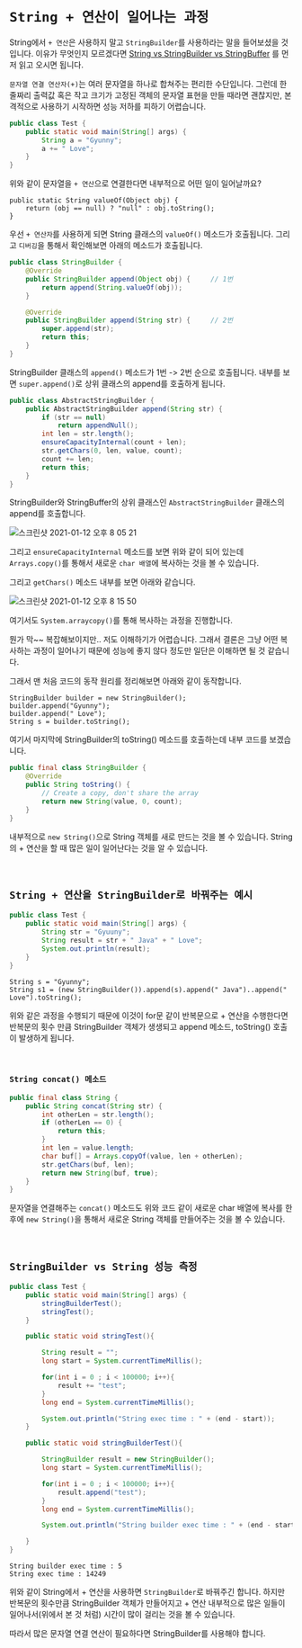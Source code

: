 # `String + 연산이 일어나는 과정`

String에서 `+ 연산`은 사용하지 말고 `StringBuilder`를 사용하라는 말을 들어보셨을 것입니다. 이유가 무엇인지 모르겠다면 [String vs StringBuilder vs StringBuffer](https://github.com/wjdrbs96/Today-I-Learn/blob/master/Java/Java_lang/String%20vs%20StringBuffer%20vs%20StringBuilder.md) 를 먼저 읽고 오시면 됩니다.

`문자열 연결 연산자(+)`는 여러 문자열을 하나로 합쳐주는 편리한 수단입니다. 그런데 한 줄짜리 출력값 혹은 작고 크기가 고정된 객체의 문자열 표현을 만들 때라면 괜찮지만, 
본격적으로 사용하기 시작하면 성능 저하를 피하기 어렵습니다. 


```java
public class Test {
    public static void main(String[] args) {
        String a = "Gyunny";
        a += " Love";
    }
}
```

위와 같이 문자열을 `+ 연산`으로 연결한다면 내부적으로 어떤 일이 일어날까요? 

```
public static String valueOf(Object obj) {
    return (obj == null) ? "null" : obj.toString();
}
```

우선 `+ 연산자`를 사용하게 되면 String 클래스의 `valueOf()` 메소드가 호출됩니다. 그리고 `디버깅`을 통해서 확인해보면 아래의 메소드가 호출됩니다. 

```java
public class StringBuilder {
    @Override
    public StringBuilder append(Object obj) {     // 1번
        return append(String.valueOf(obj));
    }

    @Override
    public StringBuilder append(String str) {     // 2번
        super.append(str);
        return this;
    }
}
```

StringBuilder 클래스의 `append()` 메소드가 1번 -> 2번 순으로 호출됩니다. 내부를 보면 `super.append()`로 상위 클래스의 append를 호출하게 됩니다. 

```java
public class AbstractStringBuilder {
    public AbstractStringBuilder append(String str) {
        if (str == null)
            return appendNull();
        int len = str.length();
        ensureCapacityInternal(count + len);
        str.getChars(0, len, value, count);
        count += len;
        return this;
    }
}
```

StringBuilder와 StringBuffer의 상위 클래스인 `AbstractStringBuilder` 클래스의 append를 호출합니다. 

![스크린샷 2021-01-12 오후 8 05 21](https://user-images.githubusercontent.com/45676906/104306630-80e18380-5511-11eb-98f9-e8b953ba7a58.png)

그리고 `ensureCapacityInternal` 메소드를 보면 위와 같이 되어 있는데 `Arrays.copy()`를 통해서 새로운 `char 배열`에 복사하는 것을 볼 수 있습니다.

그리고 `getChars()` 메소드 내부를 보면 아래와 같습니다. 

![스크린샷 2021-01-12 오후 8 15 50](https://user-images.githubusercontent.com/45676906/104307745-f863e280-5512-11eb-9b41-4cd570cf6a4e.png)

여기서도 `System.arraycopy()`를 통해 복사하는 과정을 진행합니다. 

뭔가 막~~ 복잡해보이지만.. 저도 이해하기가 어렵습니다. 그래서 결론은 그냥 어떤 복사하는 과정이 일어나기 때문에 성능에 좋지 않다 정도만 일단은 이해하면 될 것 같습니다.

그래서 맨 처음 코드의 동작 원리를 정리해보면 아래와 같이 동작합니다. 

```
StringBuilder builder = new StringBuilder();
builder.append("Gyunny");
builder.append(" Love");
String s = builder.toString();
```

여기서 마지막에 StringBuilder의 toString() 메소드를 호출하는데 내부 코드를 보겠습니다.

```java
public final class StringBuilder {
    @Override
    public String toString() {
        // Create a copy, don't share the array
        return new String(value, 0, count);
    }
}
```

내부적으로 `new String()`으로 String 객체를 새로 만드는 것을 볼 수 있습니다. String의 + 연산을 할 때 많은 일이 일어난다는 것을 알 수 있습니다.

<br>

## `String + 연산을 StringBuilder로 바꿔주는 예시`

```java
public class Test {
    public static void main(String[] args) {
        String str = "Gyuuny";
        String result = str + " Java" + " Love";
        System.out.println(result);
    }
}
```
```
String s = "Gyunny";
String s1 = (new StringBuilder()).append(s).append(" Java")..append(" Love").toString();
```

위와 같은 과정을 수행되기 때문에 이것이 for문 같이 반복문으로 + 연산을 수행한다면 반복문의 횟수 만큼 StringBuilder 객체가 생생되고 append 메소드, toString() 호출이 발생하게 됩니다.

<br>

### `String concat() 메소드`

```java
public final class String {
    public String concat(String str) {
        int otherLen = str.length();
        if (otherLen == 0) {
            return this;
        }
        int len = value.length;
        char buf[] = Arrays.copyOf(value, len + otherLen);
        str.getChars(buf, len);
        return new String(buf, true);
    }
}
```

문자열을 연결해주는 `concat()` 메소드도 위와 코드 같이 새로운 char 배열에 복사를 한 후에 `new String()`을 통해서 새로운 String 객체를 만들어주는 것을 볼 수 있습니다. 

<br>

## `StringBuilder vs String 성능 측정`

```java
public class Test {
    public static void main(String[] args) {
        stringBuilderTest();
        stringTest();
    }

    public static void stringTest(){

        String result = "";
        long start = System.currentTimeMillis();

        for(int i = 0 ; i < 100000; i++){
            result += "test";
        }
        long end = System.currentTimeMillis();

        System.out.println("String exec time : " + (end - start));
    }

    public static void stringBuilderTest(){

        StringBuilder result = new StringBuilder();
        long start = System.currentTimeMillis();

        for(int i = 0 ; i < 100000; i++){
            result.append("test");
        }
        long end = System.currentTimeMillis();

        System.out.println("String builder exec time : " + (end - start));

    }
}
```
```
String builder exec time : 5
String exec time : 14249
```

위와 같이 String에서 + 연산을 사용하면 `StringBuilder`로 바꿔주긴 합니다. 하지만 반복문의 횟수만큼 StringBuilder 객체가 만들어지고 + 연산 내부적으로 많은 일들이 일어나서(위에서 본 것 처럼) 시간이 많이 걸리는 것을 볼 수 있습니다. 

따라서 많은 문자열 연결 연산이 필요하다면 StringBuilder를 사용해야 합니다.